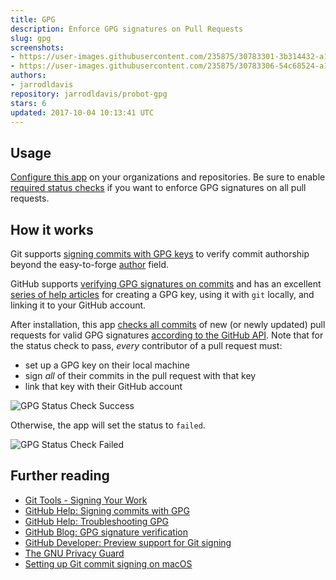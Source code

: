 ```yaml
---
title: GPG
description: Enforce GPG signatures on Pull Requests
slug: gpg
screenshots:
- https://user-images.githubusercontent.com/235875/30783301-3b314432-a106-11e7-8e15-68ef7584f076.png
- https://user-images.githubusercontent.com/235875/30783306-54c68524-a106-11e7-89b4-78bf126d3008.png
authors:
- jarrodldavis
repository: jarrodldavis/probot-gpg
stars: 6
updated: 2017-10-04 10:13:41 UTC
---
```

## Usage

[Configure this app](https://github.com/apps/gpg) on your organizations and repositories. Be sure to enable [required status checks](https://help.github.com/articles/about-required-status-checks/) if you want to enforce GPG signatures on all pull requests.

## How it works

Git supports [signing commits with GPG keys](https://git-scm.com/book/en/v2/Git-Tools-Signing-Your-Work) to verify commit authorship beyond the easy-to-forge [author](https://git-scm.com/docs/git-commit#git-commit---authorltauthorgt) field.

GitHub supports [verifying GPG signatures on commits](https://github.com/blog/2144-gpg-signature-verification) and has an excellent [series of help articles](https://help.github.com/articles/signing-commits-with-gpg/) for creating a GPG key, using it with `git` locally, and linking it to your GitHub account.

After installation, this app [checks all commits](https://developer.github.com/v3/repos/commits/#compare-two-commits) of new (or newly updated) pull requests for valid GPG signatures [according to the GitHub API](https://developer.github.com/changes/2016-04-04-git-signing-api-preview/). Note that for the status check to pass, _every_ contributor of a pull request must:
- set up a GPG key on their local machine
- sign _all_ of their commits in the pull request with that key
- link that key with their GitHub account

![GPG Status Check Success](https://user-images.githubusercontent.com/235875/30783301-3b314432-a106-11e7-8e15-68ef7584f076.png "GPG Status Check Success")

Otherwise, the app will set the status to `failed`.

![GPG Status Check Failed](https://user-images.githubusercontent.com/235875/30783306-54c68524-a106-11e7-89b4-78bf126d3008.png "GPG Status Check Failed")

## Further reading

- [Git Tools - Signing Your Work](https://git-scm.com/book/en/v2/Git-Tools-Signing-Your-Work)
- [GitHub Help: Signing commits with GPG](https://help.github.com/articles/signing-commits-with-gpg/)
- [GitHub Help: Troubleshooting GPG](https://help.github.com/articles/troubleshooting-gpg/)
- [GitHub Blog: GPG signature verification](https://github.com/blog/2144-gpg-signature-verification)
- [GitHub Developer: Preview support for Git signing](https://developer.github.com/changes/2016-04-04-git-signing-api-preview/)
- [The GNU Privacy Guard](https://gnupg.org)
- [Setting up Git commit signing on macOS](https://gist.github.com/bmhatfield/cc21ec0a3a2df963bffa3c1f884b676b)
